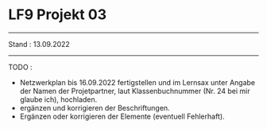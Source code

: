 
# LF9 Projekt 03
______
Stand : 13.09.2022
______
TODO :
- Netzwerkplan bis 16.09.2022 fertigstellen und im Lernsax unter Angabe der Namen der Projetpartner, laut Klassenbuchnummer (Nr. 24 bei mir glaube ich), hochladen.
- ergänzen und korrigieren der Beschriftungen.
- Ergänzen oder korrigieren der Elemente (eventuell Fehlerhaft).
